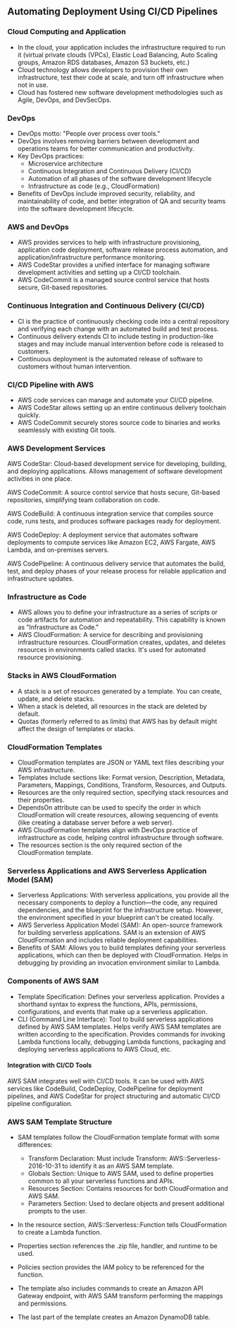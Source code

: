 ## Automating Deployment Using CI/CD Pipelines

### Cloud Computing and Application

* In the cloud, your application includes the infrastructure required to run it (virtual private clouds (VPCs), Elastic Load Balancing, Auto Scaling groups, Amazon RDS databases, Amazon S3 buckets, etc.)
* Cloud technology allows developers to provision their own infrastructure, test their code at scale, and turn off infrastructure when not in use.
* Cloud has fostered new software development methodologies such as Agile, DevOps, and DevSecOps.

### DevOps

* DevOps motto: "People over process over tools."
* DevOps involves removing barriers between development and operations teams for better communication and productivity.
* Key DevOps practices:
     * Microservice architecture
     * Continuous Integration and Continuous Delivery (CI/CD)
     * Automation of all phases of the software development lifecycle
     * Infrastructure as code (e.g., CloudFormation)
* Benefits of DevOps include improved security, reliability, and maintainability of code, and better integration of QA and security teams into the software development lifecycle.

### AWS and DevOps

* AWS provides services to help with infrastructure provisioning, application code deployment, software release process automation, and application/infrastructure performance monitoring.
* AWS CodeStar provides a unified interface for managing software development activities and setting up a CI/CD toolchain.
* AWS CodeCommit is a managed source control service that hosts secure, Git-based repositories.

### Continuous Integration and Continuous Delivery (CI/CD)

* CI is the practice of continuously checking code into a central repository and verifying each change with an automated build and test process.
* Continuous delivery extends CI to include testing in production-like stages and may include manual intervention before code is released to customers.
* Continuous deployment is the automated release of software to customers without human intervention.

### CI/CD Pipeline with AWS

* AWS code services can manage and automate your CI/CD pipeline.
* AWS CodeStar allows setting up an entire continuous delivery toolchain quickly.
* AWS CodeCommit securely stores source code to binaries and works seamlessly with existing Git tools.

### AWS Development Services

AWS CodeStar: Cloud-based development service for developing, building, and deploying applications. Allows management of software development activities in one place.

AWS CodeCommit: A source control service that hosts secure, Git-based repositories, simplifying team collaboration on code.

AWS CodeBuild: A continuous integration service that compiles source code, runs tests, and produces software packages ready for deployment.

AWS CodeDeploy: A deployment service that automates software deployments to compute services like Amazon EC2, AWS Fargate, AWS Lambda, and on-premises servers.

AWS CodePipeline: A continuous delivery service that automates the build, test, and deploy phases of your release process for reliable application and infrastructure updates.

### Infrastructure as Code

* AWS allows you to define your infrastructure as a series of scripts or code artifacts for automation and repeatability. This capability is known as "Infrastructure as Code."
* AWS CloudFormation: A service for describing and provisioning infrastructure resources. CloudFormation creates, updates, and deletes resources in environments called stacks. It's used for automated resource provisioning.

### Stacks in AWS CloudFormation

* A stack is a set of resources generated by a template. You can create, update, and delete stacks.
* When a stack is deleted, all resources in the stack are deleted by default.
* Quotas (formerly referred to as limits) that AWS has by default might affect the design of templates or stacks.

### CloudFormation Templates

* CloudFormation templates are JSON or YAML text files describing your AWS infrastructure.
* Templates include sections like: Format version, Description, Metadata, Parameters, Mappings, Conditions, Transform, Resources, and Outputs.
* Resources are the only required section, specifying stack resources and their properties.
* DependsOn attribute can be used to specify the order in which CloudFormation will create resources, allowing sequencing of events (like creating a database server before a web server).
* AWS CloudFormation templates align with DevOps practice of infrastructure as code, helping control infrastructure through software.
* The resources section is the only required section of the CloudFormation template. 

### Serverless Applications and AWS Serverless Application Model (SAM)

* Serverless Applications: With serverless applications, you provide all the necessary components to deploy a function—the code, any required dependencies, and the blueprint for the infrastructure setup. However, the environment specified in your blueprint can't be created locally.
* AWS Serverless Application Model (SAM): An open-source framework for building serverless applications. SAM is an extension of AWS CloudFormation and includes reliable deployment capabilities.
* Benefits of SAM: Allows you to build templates defining your serverless applications, which can then be deployed with CloudFormation. Helps in debugging by providing an invocation environment similar to Lambda.

### Components of AWS SAM

* Template Specification: Defines your serverless application. Provides a shorthand syntax to express the functions, APIs, permissions, configurations, and events that make up a serverless application.
* CLI (Command Line Interface): Tool to build serverless applications defined by AWS SAM templates. Helps verify AWS SAM templates are written according to the specification. Provides commands for invoking Lambda functions locally, debugging Lambda functions, packaging and deploying serverless applications to AWS Cloud, etc.

#### Integration with CI/CD Tools

AWS SAM integrates well with CI/CD tools. It can be used with AWS services like CodeBuild, CodeDeploy, CodePipeline for deployment pipelines, and AWS CodeStar for project structuring and automatic CI/CD pipeline configuration.

### AWS SAM Template Structure

* SAM templates follow the CloudFormation template format with some differences:
     * Transform Declaration: Must include Transform: AWS::Serverless-2016-10-31 to identify it as an AWS SAM template.
     * Globals Section: Unique to AWS SAM, used to define properties common to all your serverless functions and APIs.
     * Resources Section: Contains resources for both CloudFormation and AWS SAM.
     * Parameters Section: Used to declare objects and present additional prompts to the user.

* In the resource section, AWS::Serverless::Function tells CloudFormation to create a Lambda function.
* Properties section references the .zip file, handler, and runtime to be used.
* Policies section provides the IAM policy to be referenced for the function.
* The template also includes commands to create an Amazon API Gateway endpoint, with AWS SAM transform performing the mappings and permissions.
* The last part of the template creates an Amazon DynamoDB table.